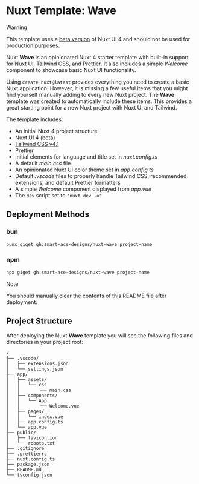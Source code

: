# Nuxt Template: Wave
> [!Warning]
> This template uses a [beta version](https://ui4.nuxt.com/) of Nuxt UI 4 and should not be used for production purposes.

Nuxt **Wave** is an opinionated Nuxt 4 starter template with built-in support for Nuxt UI, Tailwind CSS, and Prettier. It also includes a simple _Welcome_ component to showcase basic Nuxt UI functionality.

Using `create nuxt@latest` provides everything you need to create a basic Nuxt application. However, it is missing a few useful items that you might find yourself manually adding to every new Nuxt project. The **Wave** template was created to automatically include these items. This provides a great starting point for a new Nuxt project with Nuxt UI and Tailwind.

The template includes:
- An initial Nuxt 4 project structure
- Nuxt UI 4 (beta)
- [Tailwind CSS v4.1](https://tailwindcss.com/)
- [Prettier](https://prettier.io/)
- Initial <head> elements for language and title set in _nuxt.config.ts_
- A default _main.css_ file
- An opinionated Nuxt UI color theme set in _app.config.ts_
- Default _.vscode_ files to properly handle Tailwind CSS, recommended extensions, and default Prettier formatters
- A simple _Welcome_ component displayed from _app.vue_
- The `dev` script set to `"nuxt dev -o"`

## Deployment Methods
### bun
```sh
bunx giget gh:smart-ace-designs/nuxt-wave project-name
```
### npm
```sh
npx giget gh:smart-ace-designs/nuxt-wave project-name
```

> [!Note]
> You should manually clear the contents of this README file after deployment.

## Project Structure
After deploying the Nuxt **Wave** template you will see the following files and directories in your project root:

```text
/
├── .vscode/
│   ├── extensions.json
│   └── settings.json
├── app/
│   ├── assets/
│   │   └── css
│   │       └── main.css
│   ├── components/
│   │   └── App
│   │       └── Welcome.vue
│   ├── pages/
│   │   └── index.vue
│   ├── app.config.ts
│   └── app.vue
├── public/
│   ├── favicon.ion
│   └── robots.txt
├── .gitignore
├── .prettierrc
├── nuxt.config.ts
├── package.json
├── README.md
└── tsconfig.json
```



